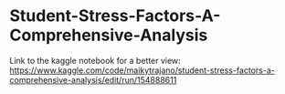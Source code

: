 # Student-Stress-Factors-A-Comprehensive-Analysis

Link to the kaggle notebook for a better view: https://www.kaggle.com/code/maikytrajano/student-stress-factors-a-comprehensive-analysis/edit/run/154888611
